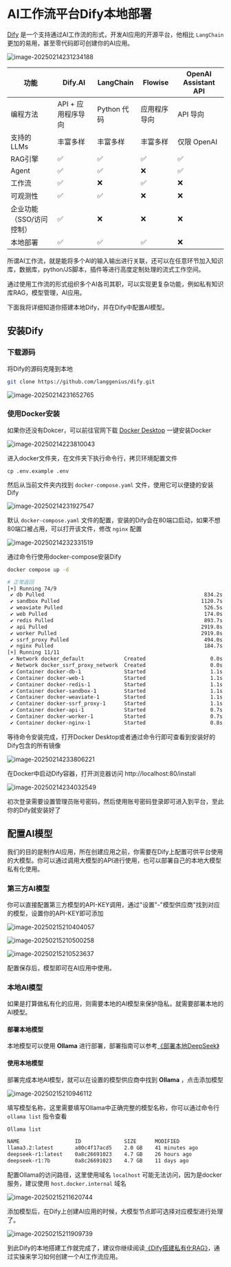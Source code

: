 
# AI工作流平台Dify本地部署

[Dify](https://dify.ai/zh) 是一个支持通过AI工作流的形式，开发AI应用的开源平台，他相比 `LangChain` 更加的易用，甚至零代码即可创建你的AI应用。

![image-20250214231234188](https://cdn.jsdelivr.net/gh/antonhu/picx-images-hosting/picGo/image-20250214231234188.png)

| 功能                     | Dify.AI            | LangChain   | Flowise      | OpenAI Assistant API |
| ------------------------ | ------------------ | ----------- | ------------ | -------------------- |
| 编程方法                 | API + 应用程序导向 | Python 代码 | 应用程序导向 | API 导向             |
| 支持的 LLMs              | 丰富多样           | 丰富多样    | 丰富多样     | 仅限 OpenAI          |
| RAG引擎                  | ✅                  | ✅           | ✅            | ✅                    |
| Agent                    | ✅                  | ✅           | ❌            | ✅                    |
| 工作流                   | ✅                  | ❌           | ✅            | ❌                    |
| 可观测性                 | ✅                  | ✅           | ❌            | ❌                    |
| 企业功能（SSO/访问控制） | ✅                  | ❌           | ❌            | ❌                    |
| 本地部署                 | ✅                  | ✅           | ✅            | ❌                    |

所谓AI工作流，就是能将多个AI的输入输出进行关联，还可以在任意环节加入知识库，数据库，python/JS脚本，插件等进行高度定制处理的流式工作空间。

通过使用工作流的形式组织多个AI各司其职，可以实现更复杂功能，例如私有知识库RAG，模型管理，AI应用。

下面我将详细知道你搭建本地Dify，并在Dify中配置AI模型。

## 安装Dify

### 下载源码

将Dify的源码克隆到本地

```bash
git clone https://github.com/langgenius/dify.git
```

![image-20250214231652765](https://cdn.jsdelivr.net/gh/antonhu/picx-images-hosting/picGo/image-20250214231652765.png)

### 使用Docker安装

如果你还没有Dokcer，可以前往官网下载 [Docker Desktop](https://www.docker.com/) 一键安装Docker

![image-20250214223810043](https://cdn.jsdelivr.net/gh/antonhu/picx-images-hosting/picGo/image-20250214223810043.png)

进入docker文件夹，在文件夹下执行命令行，拷贝环境配置文件

```bahs
cp .env.example .env
```

然后从当前文件夹内找到 `docker-compose.yaml` 文件，使用它可以便捷的安装Dify

![image-20250214231927547](https://cdn.jsdelivr.net/gh/antonhu/picx-images-hosting/picGo/image-20250214231927547.png)

默认 `docker-compose.yaml` 文件的配置，安装的Dify会在80端口启动，如果不想80端口被占用，可以打开该文件，修改 `nginx` 配置

![image-20250214232331519](https://cdn.jsdelivr.net/gh/antonhu/picx-images-hosting/picGo/image-20250214232331519.png)

通过命令行使用docker-compose安装Dify

```bash
docker compose up -d

# 正常返回
[+] Running 74/9
 ✔ db Pulled                                                    834.2s
 ✔ sandbox Pulled                                              1120.7s
 ✔ weaviate Pulled                                              526.5s
 ✔ web Pulled                                                   174.0s
 ✔ redis Pulled                                                 893.7s
 ✔ api Pulled                                                  2919.8s
 ✔ worker Pulled                                               2919.8s
 ✔ ssrf_proxy Pulled                                            494.0s
 ✔ nginx Pulled                                                 184.7s
[+] Running 11/11
 ✔ Network docker_default             Created                     0.0s
 ✔ Network docker_ssrf_proxy_network  Created                     0.0s
 ✔ Container docker-db-1              Started                     1.1s
 ✔ Container docker-web-1             Started                     1.1s
 ✔ Container docker-redis-1           Started                     1.1s
 ✔ Container docker-sandbox-1         Started                     1.1s
 ✔ Container docker-weaviate-1        Started                     1.1s
 ✔ Container docker-ssrf_proxy-1      Started                     1.1s
 ✔ Container docker-api-1             Started                     0.7s
 ✔ Container docker-worker-1          Started                     0.7s
 ✔ Container docker-nginx-1           Started                     0.8s
```

等待命令安装完成，打开Docker Desktop或者通过命令行即可查看到安装好的Dify包含的所有镜像

![image-20250214233806221](https://cdn.jsdelivr.net/gh/antonhu/picx-images-hosting/picGo/image-20250214233806221.png)

在Docker中启动Dify容器，打开浏览器访问 http://localhost:80/install

![image-20250214234032549](https://cdn.jsdelivr.net/gh/antonhu/picx-images-hosting/picGo/image-20250214234032549.png)

初次登录需要设置管理员账号密码，然后使用账号密码登录即可进入到平台，至此你的Dify就安装好了

## 配置AI模型

我们的目的是制作AI应用，所在创建应用之前，你需要在Dify上配置可供平台使用的大模型。你可以通过调用大模型的API进行使用，也可以部署自己的本地大模型私有化使用。

### 第三方AI模型

你可以直接配置第三方模型的API-KEY调用，通过"设置"-"模型供应商"找到对应的模型，设置你的API-KEY即可添加

![image-20250215210404057](https://cdn.jsdelivr.net/gh/antonhu/picx-images-hosting/picGo/image-20250215210404057.png)

![image-20250215210500258](https://cdn.jsdelivr.net/gh/antonhu/picx-images-hosting/picGo/image-20250215210500258.png)

![image-20250215210523637](https://cdn.jsdelivr.net/gh/antonhu/picx-images-hosting/picGo/image-20250215210523637.png)

配置保存后，模型即可在AI应用中使用。

### 本地AI模型

如果是打算做私有化的应用，则需要本地的AI模型来保护隐私，就需要部署本地的AI模型。

#### 部署本地模型

本地模型可以使用 **Ollama** 进行部署，部署指南可以参考[《部署本地DeepSeek》](./部署本地DeepSeek)

#### 使用本地模型

部署完成本地AI模型，就可以在设置的模型供应商中找到 **Ollama** ，点击添加模型

![image-20250215210946112](https://cdn.jsdelivr.net/gh/antonhu/picx-images-hosting/picGo/image-20250215210946112.png)

填写模型名称，这里需要填写Ollama中正确完整的模型名称，你可以通过命令行 `ollama list` 指令查看

```bash
Ollama list

NAME                  ID              SIZE      MODIFIED
llama3.2:latest       a80c4f17acd5    2.0 GB    41 minutes ago
deepseek-r1:latest    0a8c26691023    4.7 GB    26 hours ago
deepseek-r1:7b        0a8c26691023    4.7 GB    11 days ago
```

配置Ollama的访问路径，这里使用域名 `localhost` 可能无法访问，因为是docker服务，建议使用 `host.docker.internal` 域名

![image-20250215211620744](https://cdn.jsdelivr.net/gh/antonhu/picx-images-hosting/picGo/image-20250215211620744.png)

添加模型后，在Dify上创建AI应用的时候，大模型节点即可选择对应模型进行处理了。

![image-20250215211909739](https://cdn.jsdelivr.net/gh/antonhu/picx-images-hosting/picGo/image-20250215211909739.png)

到此Dify的本地搭建工作就完成了，建议你继续阅读[《Dify搭建私有化RAG》](./Dify搭建私有化RAG)，通过实操来学习如何创建一个AI工作流应用。

